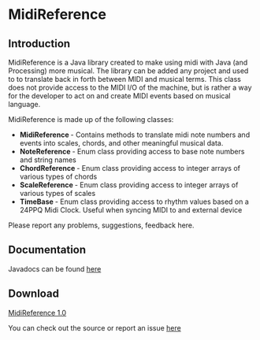 # MidiReference

## Introduction

MidiReference is a Java library created to make using midi with Java (and Processing) more musical. The library can be added any project and used to to translate back in forth between MIDI and musical terms. This class does not provide access to the MIDI I/O of the machine, but is rather a way for the developer to act on and create MIDI events based on musical language.

MidiReference is made up of the following classes:

<ul>
    <li><strong>MidiReference </strong>- Contains methods to translate midi note numbers and events into scales, chords, and other meaningful musical data.</li>
    <li><strong>NoteReference </strong>- Enum class providing access to base note numbers and string names</li>
    <li><strong>ChordReference </strong>- Enum class providing access to integer arrays of various types of chords</li>
    <li><strong>ScaleReference </strong>- Enum class providing access to integer arrays of various types of scales</li>
    <li><strong>TimeBase </strong>- Enum class providing access to rhythm values based on a 24PPQ Midi Clock. Useful when syncing MIDI to and external device</li>
</ul>

Please report any problems, suggestions, feedback here.

## Documentation

Javadocs can be found <a href="http://www.grantmuller.com/MidiReference/doc/index.html">here</a>

## Download

<a href="http://www.grantmuller.com/MidiReference/MidiReference1.0.jar">MidiReference 1.0</a>

You can check out the source or report an issue <a href="https://github.com/gmuller/jmidireference">here</a>